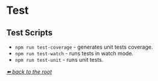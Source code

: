# Test

## Test Scripts

* `npm run test-coverage` - generates unit tests coverage.
* `npm run test-watch` - runs tests in watch mode.
* `npm run test-unit` - runs unit tests.

*[⬅️ back to the root](/README.md#crypto-vero-backend)*
